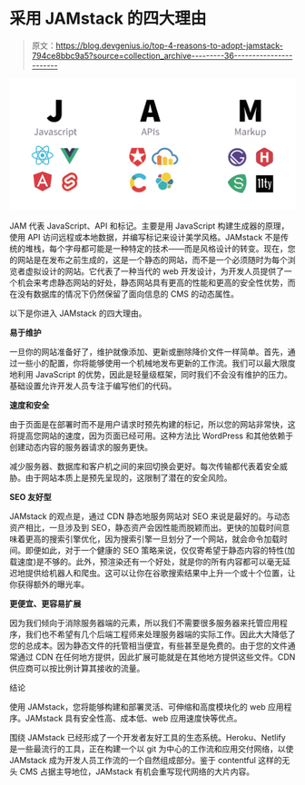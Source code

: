 # 采用 JAMstack 的四大理由

> 原文：<https://blog.devgenius.io/top-4-reasons-to-adopt-jamstack-794ce8bbc9a5?source=collection_archive---------36----------------------->

![](img/d5f10b36c71f346de02ca5dbd552523a.png)

JAM 代表 JavaScript、API 和标记。主要是用 JavaScript 构建生成器的原理，使用 API 访问远程或本地数据，并编写标记来设计美学风格。JAMstack 不是传统的堆栈，每个字母都可能是一种特定的技术——而是风格设计的转变。现在，您的网站是在发布之前生成的，这是一个静态的网站，而不是一个必须随时为每个浏览者虚拟设计的网站。它代表了一种当代的 web 开发设计，为开发人员提供了一个机会来考虑静态网站的好处，静态网站具有更高的性能和更高的安全性优势，而在没有数据库的情况下仍然保留了面向信息的 CMS 的动态属性。

以下是你进入 JAMstack 的四大理由。

**易于维护**

一旦你的网站准备好了，维护就像添加、更新或删除降价文件一样简单。首先，通过一些小的配置，你将能够使用一个机械地发布更新的工作流。我们可以最大限度地利用 JavaScript 的优势，因此是轻量级框架，同时我们不会没有维护的压力。基础设置允许开发人员专注于编写他们的代码。

**速度和安全**

由于页面是在部署时而不是用户请求时预先构建的标记，所以您的网站非常快，这将提高您网站的速度，因为页面已经可用。这种方法比 WordPress 和其他依赖于创建动态内容的服务器请求的服务更快。

减少服务器、数据库和客户机之间的来回切换会更好。每次传输都代表着安全威胁。由于网站本质上是预先呈现的，这限制了潜在的安全风险。

**SEO 友好型**

JAMstack 的观点是，通过 CDN 静态地服务网站对 SEO 来说是最好的。与动态资产相比，一旦涉及到 SEO，静态资产会因性能而脱颖而出。更快的加载时间意味着更高的搜索引擎优化，因为搜索引擎一旦划分了一个网站，就会命令加载时间。即便如此，对于一个健康的 SEO 策略来说，仅仅寄希望于静态内容的特性(加载速度)是不够的。此外，预渲染还有一个好处，就是你的所有内容都可以毫无延迟地提供给机器人和爬虫。这可以让你在谷歌搜索结果中上升一个或十个位置，让你获得额外的曝光率。

**更便宜、更容易扩展**

因为我们倾向于消除服务器端的元素，所以我们不需要很多服务器来托管应用程序，我们也不希望有几个后端工程师来处理服务器端的实际工作。因此大大降低了您的总成本。因为静态文件的托管相当便宜，有些甚至是免费的。由于您的文件通常通过 CDN 在任何地方提供，因此扩展可能就是在其他地方提供这些文件。CDN 供应商可以按比例计算其接收的流量。

结论

使用 JAMstack，您将能够构建和部署灵活、可伸缩和高度模块化的 web 应用程序。JAMstack 具有安全性高、成本低、web 应用速度快等优点。

围绕 JAMstack 已经形成了一个开发者友好工具的生态系统。Heroku、Netlify 是一些最流行的工具，正在构建一个以 git 为中心的工作流和应用交付网络，以使 JAMstack 成为开发人员工作流的一个自然组成部分。鉴于 contentful 这样的无头 CMS 占据主导地位，JAMstack 有机会重写现代网络的大片内容。